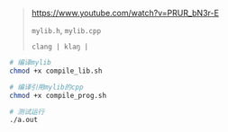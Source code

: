 > https://www.youtube.com/watch?v=PRUR_bN3r-E
>
> `mylib.h`, `mylib.cpp`
>
> `clang | klaŋ |`

```sh
# 编译mylib
chmod +x compile_lib.sh

# 编译引用mylib的cpp
chmod +x compile_prog.sh

# 测试运行
./a.out
```
